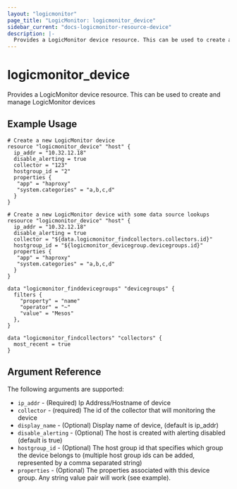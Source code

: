 ```yaml
---
layout: "logicmonitor"
page_title: "LogicMonitor: logicmonitor_device"
sidebar_current: "docs-logicmonitor-resource-device"
description: |-
  Provides a LogicMonitor device resource. This can be used to create and manage LogicMonitor devices
---
```


# logicmonitor_device

Provides a LogicMonitor device resource. This can be used to create and manage LogicMonitor devices

## Example Usage

```hcl
# Create a new LogicMonitor device
resource "logicmonitor_device" "host" {
  ip_addr = "10.32.12.18"
  disable_alerting = true
  collector = "123"
  hostgroup_id = "2"
  properties {
   "app" = "haproxy"
   "system.categories" = "a,b,c,d"
  }
}
```

```hcl
# Create a new LogicMonitor device with some data source lookups
resource "logicmonitor_device" "host" {
  ip_addr = "10.32.12.18"
  disable_alerting = true
  collector = "${data.logicmonitor_findcollectors.collectors.id}"
  hostgroup_id = "${logicmonitor_devicegroup.devicegroups.id}"
  properties {
   "app" = "haproxy"
   "system.categories" = "a,b,c,d"
  }
}

data "logicmonitor_finddevicegroups" "devicegroups" {
  filters {
    "property" = "name"
    "operator" = "~"
    "value" = "Mesos"
  },
}

data "logicmonitor_findcollectors" "collectors" {
  most_recent = true
}
```

## Argument Reference

The following arguments are supported:

* `ip_addr` - (Required) Ip Address/Hostname of device
* `collector` - (required) The id of the collector that will monitoring the device
* `display_name` - (Optional) Display name of device, (default is ip_addr)
* `disable_alerting` - (Optional) The host is created with alerting disabled (default is true)
* `hostgroup_id` - (Optional) The host group id that specifies which group the device belongs to (multiple host group ids can be added, represented by a comma separated string)
* `properties` - (Optional) The properties associated with this device group. Any string value pair will work (see example).
